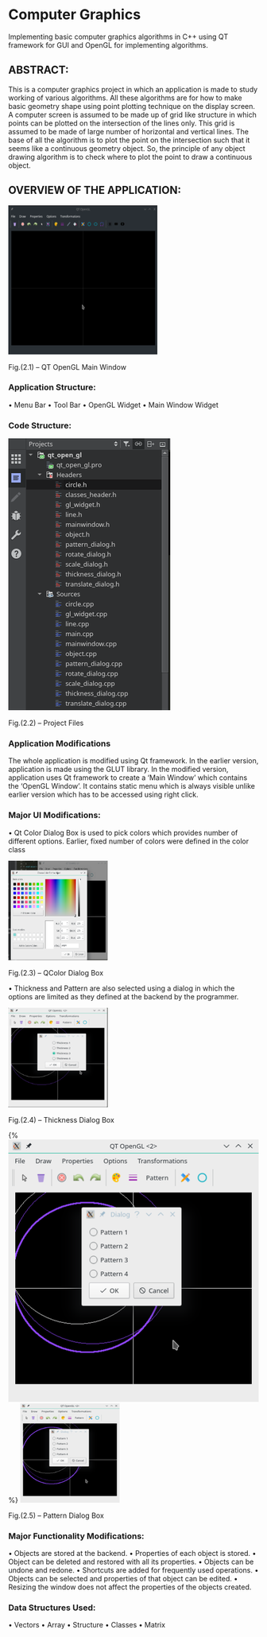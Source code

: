 # Computer Graphics
Implementing basic computer graphics algorithms in C++ using QT framework for GUI and OpenGL for implementing algorithms.

## ABSTRACT:
This is a computer graphics project in which an application is made to study working of various algorithms. All these algorithms are for how to make basic geometry shape using point plotting technique on the display screen. A computer screen is assumed to be made up of grid like structure in which points can be plotted on the intersection of the lines only.  This grid is assumed to be made of large number of horizontal and vertical lines. The base of all the algorithm is to plot the point on the intersection such that it seems like a continuous geometry object. So, the principle of any object drawing algorithm is to check where to plot the point to draw a continuous object.

## OVERVIEW OF THE APPLICATION:

<img src="https://github.com/nadeshseen/qt_opengl/blob/master/Screenshot/Screenshot_20181031_173517.png" width="300" height="300" >

Fig.(2.1) – QT OpenGL Main Window

### Application Structure:
  •	Menu Bar
  •	Tool Bar
  •	OpenGL Widget
  •	Main Window Widget

### Code Structure:

![Project Files](https://github.com/nadeshseen/qt_opengl/blob/master/Screenshot/Screenshot_20180916_110205.png)

Fig.(2.2) – Project Files

### Application Modifications

The whole application is modified using Qt framework. In the earlier version, application is made using the GLUT library. In the modified version, application uses Qt framework to create a ‘Main Window’ which contains the ‘OpenGL Window’. It contains static menu which is always visible unlike earlier version which has to be accessed using right click.

### Major UI Modifications:
  •	Qt Color Dialog Box is used to pick colors which provides number of different options. Earlier, fixed number of colors were defined in the color class

<img src="https://github.com/nadeshseen/qt_opengl/blob/master/Screenshot/Screenshot_20180916_103146.png" width="200" height="200" >

Fig.(2.3) – QColor Dialog Box

  •	Thickness and Pattern are also selected using a dialog in which the options are limited as they defined at the backend by the programmer.

<img src="https://github.com/nadeshseen/qt_opengl/blob/master/Screenshot/Screenshot_20180916_103225.png" width="200" height="200" >

Fig.(2.4) – Thickness Dialog Box          

{%![Pattern Dialog Box](https://github.com/nadeshseen/qt_opengl/blob/master/Screenshot/Screenshot_20180916_103300.png)%}
<img src="https://github.com/nadeshseen/qt_opengl/blob/master/Screenshot/Screenshot_20180916_103300.png" width="200" height="200" >

 Fig.(2.5) – Pattern Dialog Box
 
 
### Major Functionality Modifications:
•	Objects are stored at the backend. 
•	Properties of each object is stored. 
•	Object can be deleted and restored with all its properties. 
•	Objects can be undone and redone. 
•	Shortcuts are added for frequently used operations. 
•	Objects can be selected and properties of that object can be edited. 
•	Resizing the window does not affect the properties of the objects created. 

### Data Structures Used:
• Vectors
• Array
• Structure
• Classes
• Matrix
